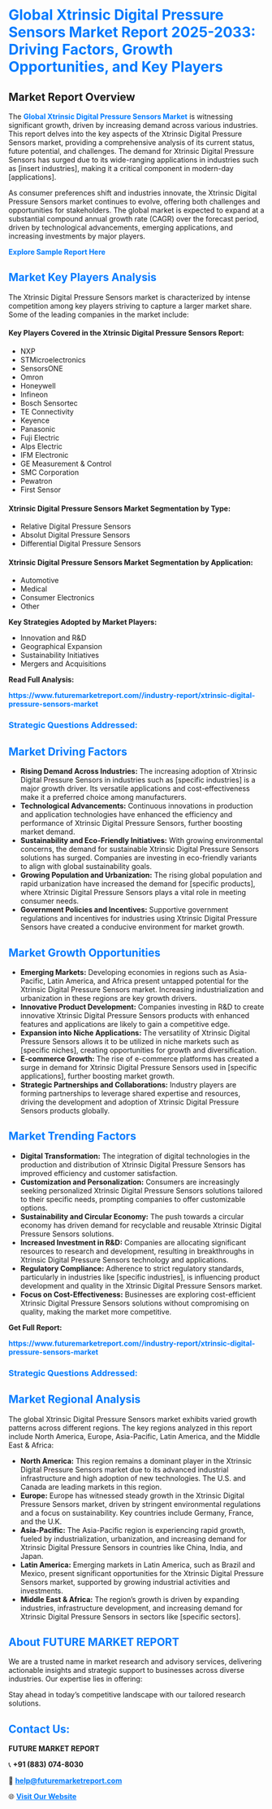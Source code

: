 <h1 style="color: #007BFF;">Global Xtrinsic Digital Pressure Sensors Market Report 2025-2033: Driving Factors, Growth Opportunities, and Key Players</h1>

<section id="overview">
<h2>Market Report Overview</h2>
<p>The <a href="https://www.futuremarketreport.com//industry-report/xtrinsic-digital-pressure-sensors-market" style="color: #007BFF; text-decoration: none;"><strong>Global Xtrinsic Digital Pressure Sensors Market</strong></a> is witnessing significant growth, driven by increasing demand across various industries. This report delves into the key aspects of the Xtrinsic Digital Pressure Sensors market, providing a comprehensive analysis of its current status, future potential, and challenges. The demand for Xtrinsic Digital Pressure Sensors has surged due to its wide-ranging applications in industries such as [insert industries], making it a critical component in modern-day [applications].</p>
<p>As consumer preferences shift and industries innovate, the Xtrinsic Digital Pressure Sensors market continues to evolve, offering both challenges and opportunities for stakeholders. The global market is expected to expand at a substantial compound annual growth rate (CAGR) over the forecast period, driven by technological advancements, emerging applications, and increasing investments by major players.</p>
</section>

<section id="overview">
<p><a href="https://www.futuremarketreport.com//request-sample/reportId=75174" style="color: #007BFF; text-decoration: none;"><strong>Explore Sample Report Here</strong></a></p>
</section>

<section id="key-players">
<h2 style="color: #007BFF;">Market Key Players Analysis</h2>
<p>The Xtrinsic Digital Pressure Sensors market is characterized by intense competition among key players striving to capture a larger market share. Some of the leading companies in the market include:</p>
<h4>Key Players Covered in the Xtrinsic Digital Pressure Sensors Report:</h4>
<ul><li>NXP</li><li>STMicroelectronics</li><li>SensorsONE</li><li>Omron</li><li>Honeywell</li><li>Infineon</li><li>Bosch Sensortec</li><li>TE Connectivity</li><li>Keyence</li><li>Panasonic</li><li>Fuji Electric</li><li>Alps Electric</li><li>IFM Electronic</li><li>GE Measurement &amp; Control</li><li>SMC Corporation</li><li>Pewatron</li><li>First Sensor</li></ul>
<h4>Xtrinsic Digital Pressure Sensors Market Segmentation by Type:</h4>
<ul><li>Relative Digital Pressure Sensors</li><li>Absolut Digital Pressure Sensors</li><li>Differential Digital Pressure Sensors</li></ul>

<h4>Xtrinsic Digital Pressure Sensors Market Segmentation by Application:</h4>
<ul><li>Automotive</li><li>Medical</li><li>Consumer Electronics</li><li>Other</li></ul>
<p><strong>Key Strategies Adopted by Market Players:</strong></p>
<ul>
<li>Innovation and R&D</li>
<li>Geographical Expansion</li>
<li>Sustainability Initiatives</li>
<li>Mergers and Acquisitions</li>
</ul>
</section>

<section>
<p><strong>Read Full Analysis: </strong></p><a href="https://www.futuremarketreport.com//industry-report/xtrinsic-digital-pressure-sensors-market" style="color: #007BFF; text-decoration: none;"><strong>https://www.futuremarketreport.com//industry-report/xtrinsic-digital-pressure-sensors-market</strong></a>
<h3 style="color: #007BFF;">Strategic Questions Addressed:</h3>
</section>

<section id="driving-factors">
<h2 style="color: #007BFF;">Market Driving Factors</h2>
<ul>
<li><strong>Rising Demand Across Industries:</strong> The increasing adoption of Xtrinsic Digital Pressure Sensors in industries such as [specific industries] is a major growth driver. Its versatile applications and cost-effectiveness make it a preferred choice among manufacturers.</li>
<li><strong>Technological Advancements:</strong> Continuous innovations in production and application technologies have enhanced the efficiency and performance of Xtrinsic Digital Pressure Sensors, further boosting market demand.</li>
<li><strong>Sustainability and Eco-Friendly Initiatives:</strong> With growing environmental concerns, the demand for sustainable Xtrinsic Digital Pressure Sensors solutions has surged. Companies are investing in eco-friendly variants to align with global sustainability goals.</li>
<li><strong>Growing Population and Urbanization:</strong> The rising global population and rapid urbanization have increased the demand for [specific products], where Xtrinsic Digital Pressure Sensors plays a vital role in meeting consumer needs.</li>
<li><strong>Government Policies and Incentives:</strong> Supportive government regulations and incentives for industries using Xtrinsic Digital Pressure Sensors have created a conducive environment for market growth.</li>
</ul>
</section>

<section id="growth-opportunities">
<h2 style="color: #007BFF;">Market Growth Opportunities</h2>
<ul>
<li><strong>Emerging Markets:</strong> Developing economies in regions such as Asia-Pacific, Latin America, and Africa present untapped potential for the Xtrinsic Digital Pressure Sensors market. Increasing industrialization and urbanization in these regions are key growth drivers.</li>
<li><strong>Innovative Product Development:</strong> Companies investing in R&D to create innovative Xtrinsic Digital Pressure Sensors products with enhanced features and applications are likely to gain a competitive edge.</li>
<li><strong>Expansion into Niche Applications:</strong> The versatility of Xtrinsic Digital Pressure Sensors allows it to be utilized in niche markets such as [specific niches], creating opportunities for growth and diversification.</li>
<li><strong>E-commerce Growth:</strong> The rise of e-commerce platforms has created a surge in demand for Xtrinsic Digital Pressure Sensors used in [specific applications], further boosting market growth.</li>
<li><strong>Strategic Partnerships and Collaborations:</strong> Industry players are forming partnerships to leverage shared expertise and resources, driving the development and adoption of Xtrinsic Digital Pressure Sensors products globally.</li>
</ul>
</section>

<section id="trending-factors">
<h2 style="color: #007BFF;">Market Trending Factors</h2>
<ul>
<li><strong>Digital Transformation:</strong> The integration of digital technologies in the production and distribution of Xtrinsic Digital Pressure Sensors has improved efficiency and customer satisfaction.</li>
<li><strong>Customization and Personalization:</strong> Consumers are increasingly seeking personalized Xtrinsic Digital Pressure Sensors solutions tailored to their specific needs, prompting companies to offer customizable options.</li>
<li><strong>Sustainability and Circular Economy:</strong> The push towards a circular economy has driven demand for recyclable and reusable Xtrinsic Digital Pressure Sensors solutions.</li>
<li><strong>Increased Investment in R&D:</strong> Companies are allocating significant resources to research and development, resulting in breakthroughs in Xtrinsic Digital Pressure Sensors technology and applications.</li>
<li><strong>Regulatory Compliance:</strong> Adherence to strict regulatory standards, particularly in industries like [specific industries], is influencing product development and quality in the Xtrinsic Digital Pressure Sensors market.</li>
<li><strong>Focus on Cost-Effectiveness:</strong> Businesses are exploring cost-efficient Xtrinsic Digital Pressure Sensors solutions without compromising on quality, making the market more competitive.</li>
</ul>
</section>

<section>
<p><strong>Get Full Report: </strong></p><a href="https://www.futuremarketreport.com//industry-report/xtrinsic-digital-pressure-sensors-market" style="color: #007BFF; text-decoration: none;"><strong>https://www.futuremarketreport.com//industry-report/xtrinsic-digital-pressure-sensors-market</strong></a>
<h3 style="color: #007BFF;">Strategic Questions Addressed:</h3>
</section>


<section id="regional-analysis">
<h2 style="color: #007BFF;">Market Regional Analysis</h2>
<p>The global Xtrinsic Digital Pressure Sensors market exhibits varied growth patterns across different regions. The key regions analyzed in this report include North America, Europe, Asia-Pacific, Latin America, and the Middle East & Africa:</p>
<ul>
<li><strong>North America:</strong> This region remains a dominant player in the Xtrinsic Digital Pressure Sensors market due to its advanced industrial infrastructure and high adoption of new technologies. The U.S. and Canada are leading markets in this region.</li>
<li><strong>Europe:</strong> Europe has witnessed steady growth in the Xtrinsic Digital Pressure Sensors market, driven by stringent environmental regulations and a focus on sustainability. Key countries include Germany, France, and the U.K.</li>
<li><strong>Asia-Pacific:</strong> The Asia-Pacific region is experiencing rapid growth, fueled by industrialization, urbanization, and increasing demand for Xtrinsic Digital Pressure Sensors in countries like China, India, and Japan.</li>
<li><strong>Latin America:</strong> Emerging markets in Latin America, such as Brazil and Mexico, present significant opportunities for the Xtrinsic Digital Pressure Sensors market, supported by growing industrial activities and investments.</li>
<li><strong>Middle East & Africa:</strong> The region’s growth is driven by expanding industries, infrastructure development, and increasing demand for Xtrinsic Digital Pressure Sensors in sectors like [specific sectors].</li>
</ul>
</section>

<footer>
<h2 style="color: #007BFF;">About FUTURE MARKET REPORT</h2>
<p>We are a trusted name in market research and advisory services, delivering actionable insights and strategic support to businesses across diverse industries. Our expertise lies in offering:</p>

<p>Stay ahead in today’s competitive landscape with our tailored research solutions.</p>

<h2 style="color: #007BFF;">Contact Us:</h2>
<p><strong>FUTURE MARKET REPORT</strong></p>
<p>📞 <strong>+91 (883) 074-8030</strong></p>
<p>📧 <strong><a href="mailto:help@futuremarketreport.com" style="color: #007BFF;">help@futuremarketreport.com</a></strong></p>
<p>🌐 <strong><a href="https://www.futuremarketreport.com/" style="color: #007BFF;">Visit Our Website</a></strong></p>
</footer>
